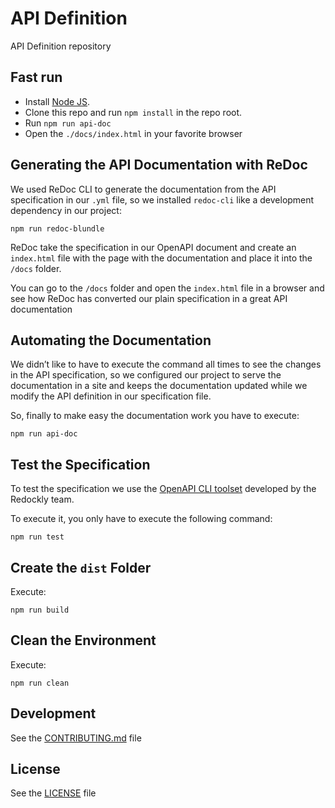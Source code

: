 # API Definition

API Definition repository

## Fast run

 * Install [Node JS](https://nodejs.org/).
 * Clone this repo and run `npm install` in the repo root.
 * Run `npm run api-doc`
 * Open the `./docs/index.html` in your favorite browser

## Generating the API Documentation with ReDoc

We used ReDoc CLI to generate the documentation from the API specification in our `.yml` file, so we installed `redoc-cli` like a development dependency in our project:

```
npm run redoc-blundle
```

ReDoc take the specification in our OpenAPI document and create an `index.html` file with the page with the documentation and place it into the `/docs` folder.

You can go to the `/docs` folder and open the `index.html` file in a browser and see how ReDoc has converted our plain specification in a great API documentation

## Automating the Documentation

We didn’t like to have to execute the command all times to see the changes in the API specification, so we configured our project to serve the documentation in a site and keeps the documentation updated while we modify the API definition in our specification file.

So, finally to make easy the documentation work you have to execute:

```
npm run api-doc
```

## Test the Specification

To test the specification we use the [OpenAPI CLI toolset](https://github.com/Redocly/openapi-cli) developed by the Redockly team.

To execute it, you only have to execute the following command:

```
npm run test
```

## Create the `dist` Folder

Execute:

```
npm run build
```

## Clean the Environment

Execute:

```
npm run clean
```

## Development

See the [CONTRIBUTING.md](./CONTRIBUTING.md) file

## License

See the [LICENSE](./LICENSE) file
